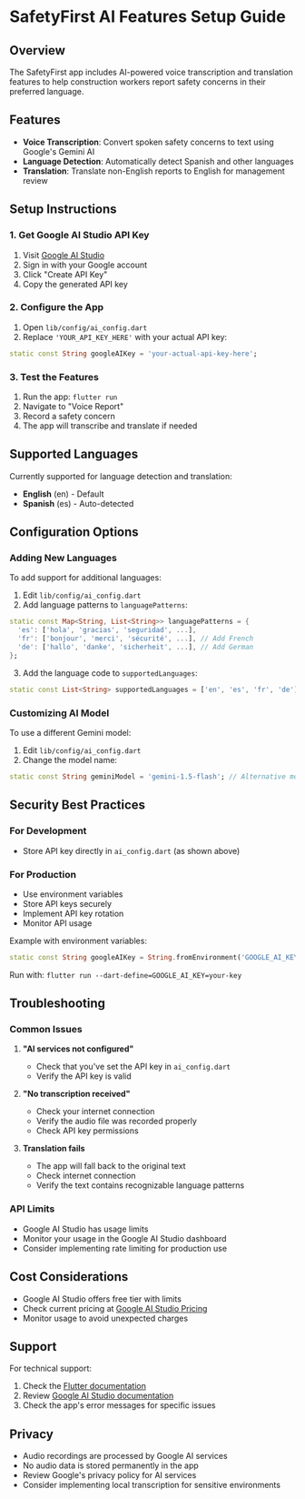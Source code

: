 # SafetyFirst AI Features Setup Guide

## Overview

The SafetyFirst app includes AI-powered voice transcription and translation features to help construction workers report safety concerns in their preferred language.

## Features

- **Voice Transcription**: Convert spoken safety concerns to text using Google's Gemini AI
- **Language Detection**: Automatically detect Spanish and other languages
- **Translation**: Translate non-English reports to English for management review

## Setup Instructions

### 1. Get Google AI Studio API Key

1. Visit [Google AI Studio](https://makersuite.google.com/app/apikey)
2. Sign in with your Google account
3. Click "Create API Key"
4. Copy the generated API key

### 2. Configure the App

1. Open `lib/config/ai_config.dart`
2. Replace `'YOUR_API_KEY_HERE'` with your actual API key:

```dart
static const String googleAIKey = 'your-actual-api-key-here';
```

### 3. Test the Features

1. Run the app: `flutter run`
2. Navigate to "Voice Report"
3. Record a safety concern
4. The app will transcribe and translate if needed

## Supported Languages

Currently supported for language detection and translation:
- **English** (en) - Default
- **Spanish** (es) - Auto-detected

## Configuration Options

### Adding New Languages

To add support for additional languages:

1. Edit `lib/config/ai_config.dart`
2. Add language patterns to `languagePatterns`:

```dart
static const Map<String, List<String>> languagePatterns = {
  'es': ['hola', 'gracias', 'seguridad', ...],
  'fr': ['bonjour', 'merci', 'sécurité', ...], // Add French
  'de': ['hallo', 'danke', 'sicherheit', ...], // Add German
};
```

3. Add the language code to `supportedLanguages`:

```dart
static const List<String> supportedLanguages = ['en', 'es', 'fr', 'de'];
```

### Customizing AI Model

To use a different Gemini model:

1. Edit `lib/config/ai_config.dart`
2. Change the model name:

```dart
static const String geminiModel = 'gemini-1.5-flash'; // Alternative model
```

## Security Best Practices

### For Development
- Store API key directly in `ai_config.dart` (as shown above)

### For Production
- Use environment variables
- Store API keys securely
- Implement API key rotation
- Monitor API usage

Example with environment variables:

```dart
static const String googleAIKey = String.fromEnvironment('GOOGLE_AI_KEY');
```

Run with: `flutter run --dart-define=GOOGLE_AI_KEY=your-key`

## Troubleshooting

### Common Issues

1. **"AI services not configured"**
   - Check that you've set the API key in `ai_config.dart`
   - Verify the API key is valid

2. **"No transcription received"**
   - Check your internet connection
   - Verify the audio file was recorded properly
   - Check API key permissions

3. **Translation fails**
   - The app will fall back to the original text
   - Check internet connection
   - Verify the text contains recognizable language patterns

### API Limits

- Google AI Studio has usage limits
- Monitor your usage in the Google AI Studio dashboard
- Consider implementing rate limiting for production use

## Cost Considerations

- Google AI Studio offers free tier with limits
- Check current pricing at [Google AI Studio Pricing](https://ai.google.dev/pricing)
- Monitor usage to avoid unexpected charges

## Support

For technical support:
1. Check the [Flutter documentation](https://flutter.dev/docs)
2. Review [Google AI Studio documentation](https://ai.google.dev/docs)
3. Check the app's error messages for specific issues

## Privacy

- Audio recordings are processed by Google AI services
- No audio data is stored permanently in the app
- Review Google's privacy policy for AI services
- Consider implementing local transcription for sensitive environments 